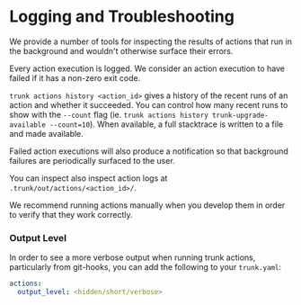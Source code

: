 # Logging and Troubleshooting

We provide a number of tools for inspecting the results of actions that run in the background and wouldn't otherwise surface their errors.

Every action execution is logged. We consider an action execution to have failed if it has a non-zero exit code.

`trunk actions history <action_id>` gives a history of the recent runs of an action and whether it succeeded. You can control how many recent runs to show with the `--count` flag (ie. `trunk actions history trunk-upgrade-available --count=10`). When available, a full stacktrace is written to a file and made available.

Failed action executions will also produce a notification so that background failures are periodically surfaced to the user.

You can inspect also inspect action logs at `.trunk/out/actions/<action_id>/`.

We recommend running actions manually when you develop them in order to verify that they work correctly.

### Output Level

In order to see a more verbose output when running trunk actions, particularly from git-hooks, you can add the following to your `trunk.yaml`:

```yaml
actions:
  output_level: <hidden/short/verbose>
```
